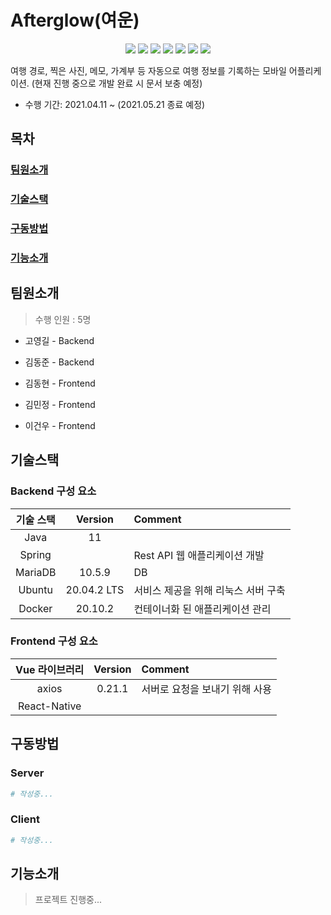 # Afterglow(여운)

<div align=center>
    <img src="https://img.shields.io/badge/platform-web-green">
    <img src="https://img.shields.io/badge/framwork-ReactNative-42b883">
    <img src="https://img.shields.io/badge/framework-Spring-blue">
    <img src="https://img.shields.io/badge/database-MariaDB-9cf">
    <img src="https://img.shields.io/badge/server-AWS-yellow">
    <img src="https://img.shields.io/badge/language-Java%2C javascript-yellowgreen">
    <img src="https://img.shields.io/badge/swagger-valid-brightgreen">
</div>


 여행 경로, 찍은 사진, 메모, 가계부 등 자동으로 여행 정보를 기록하는 모바일 어플리케이션. (현재 진행 중으로 개발 완료 시 문서 보충 예정)

* 수행 기간:  2021.04.11 ~ (2021.05.21 종료 예정)





## 목차

### [팀원소개](#팀원소개) 

### [기술스택](#기술스택)

### [구동방법](#구동방법)

### [기능소개](#기능소개)



## 팀원소개

> 수행 인원 : 5명

* 고영길 - Backend

* 김동준 - Backend
* 김동현 - Frontend

* 김민정 - Frontend

* 이건우 - Frontend





## 기술스택

### Backend 구성 요소

| 기술 스택 |   Version   | Comment                             |
| :-------: | :---------: | :---------------------------------- |
|   Java    |     11      |                                     |
|  Spring   |             | Rest API 웹 애플리케이션 개발       |
|  MariaDB  |   10.5.9    | DB                                  |
|  Ubuntu   | 20.04.2 LTS | 서비스 제공을 위해 리눅스 서버 구축 |
|  Docker   |   20.10.2   | 컨테이너화 된 애플리케이션 관리     |

### Frontend 구성 요소

| Vue 라이브러리 | Version | Comment                        |
| :------------: | :-----: | :----------------------------- |
|     axios      | 0.21.1  | 서버로 요청을 보내기 위해 사용 |
|  React-Native  |         |                                |





## 구동방법



### Server

```bash
# 작성중...
```



### Client

```bash
# 작성중...
```



## 기능소개

> 프로젝트 진행중...



